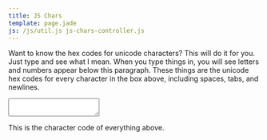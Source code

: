 ```yaml
---
title: JS Chars
template: page.jade
js: /js/util.js js-chars-controller.js
---
```


<div ng-controller="JsCharsController">

Want to know the hex codes for unicode characters?  This will do it for you.  Just type and see what I mean.  When you type things in, you will see letters and numbers appear below this paragraph.  These things are the unicode hex codes for every character in the box above, including spaces, tabs, and newlines.

<textarea auto-grow class="wide" ng-model="input"></textarea>

This is the character code of everything above.

<div class="outline" ng-bind="output"></div>

</div>
